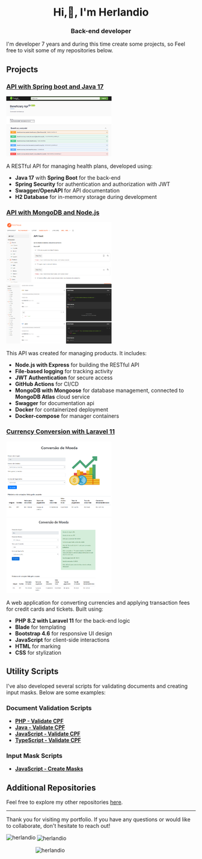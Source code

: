 <h1 align="center">Hi,👋, I'm Herlandio</h1>
<h3 align="center">Back-end developer</h3>

I'm developer 7 years and during this time create some projects, so Feel free to visit some of my repositories below.

## Projects

### [API with Spring boot and Java 17](https://github.com/herlandio/spring-boot-api)
<div>
  <img src="https://github.com/herlandio/ekan-test-spring-boot-api/blob/main/src/main/resources/Captura%20de%20tela%202024-08-27%20212342.png" height="160px" width="280px" alt="img-0"/>
</div>

A RESTful API for managing health plans, developed using:

- **Java 17** with **Spring Boot** for the back-end
- **Spring Security** for authentication and authorization with JWT
- **Swagger/OpenAPI** for API documentation
- **H2 Database** for in-memory storage during development

### [API with MongoDB and Node.js](https://github.com/herlandio/API-Nodejs-MongoDB)
<div>
  <img src="https://github.com/herlandio/api-nodejs-mongodb/blob/main/img-n-1.png" height="160px" width="280px" alt="img-n-0"/>
  <img src="https://github.com/herlandio/api-nodejs-mongodb/blob/main/img-n-0.png" height="160px" width="280px" alt="img-n-1"/>
</div>

This API was created for managing products. It includes:

- **Node.js with Express** for building the RESTful API
- **File-based logging** for tracking activity
- **JWT Authentication** for secure access
- **GitHub Actions** for CI/CD
- **MongoDB with Mongoose** for database management, connected to **MongoDB Atlas** cloud service
- **Swagger** for documentation api
- **Docker** for containerized deployment
- **Docker-compose** for manager containers

### [Currency Conversion with Laravel 11](https://github.com/herlandio/teste-tecnico-oliveira-trust-conversao-de-moeda)
<div>
  <img src="https://github.com/herlandio/conversao-de-moeda/blob/main/public/img-0.png" height="200px" width="280px" alt="img-0"/>
  <img src="https://github.com/herlandio/conversao-de-moeda/blob/main/public/img-1.png" height="200px" width="280px" alt="img-1"/>
</div>

A web application for converting currencies and applying transaction fees for credit cards and tickets. Built using:

- **PHP 8.2 with Laravel 11** for the back-end logic
- **Blade** for templating
- **Bootstrap 4.6** for responsive UI design
- **JavaScript** for client-side interactions
- **HTML** for marking
- **CSS** for stylization

## Utility Scripts

I've also developed several scripts for validating documents and creating input masks. Below are some examples:

### Document Validation Scripts
- **[PHP - Validate CPF](https://gist.github.com/herlandio/4fa87cbf156d354f6e5a90468b570a59)**
- **[Java - Validate CPF](https://gist.github.com/herlandio/b2f8a1e78f7aef1008545b7fb56c965c)**
- **[JavaScript - Validate CPF](https://gist.github.com/herlandio/4d91e5cee58035d8f0a0e474ce80ab2e)**
- **[TypeScript - Validate CPF](https://gist.github.com/0ccf8772704942e2232b5a1e5d3387bb)**

### Input Mask Scripts
- **[JavaScript - Create Masks](https://gist.github.com/herlandio/e0a2f3574223052b9ed7740d712c7611)**

## Additional Repositories
Feel free to explore my other repositories [here](https://github.com/herlandio?tab=repositories).

---

Thank you for visiting my portfolio. If you have any questions or would like to collaborate, don't hesitate to reach out!

<div>
  <p><img align="left" height="180em" src="https://github-readme-stats.vercel.app/api/top-langs?username=herlandio&show_icons=true&locale=en&layout=compact" alt="herlandio" /></p>
  <p>&nbsp;<img align="center" height="180em" src="https://github-readme-stats.vercel.app/api?username=herlandio&show_icons=true&locale=en" alt="herlandio" /></p>
  <p><img align="center" height="180em" src="https://github-readme-streak-stats.herokuapp.com/?user=herlandio&" alt="herlandio" /></p>
</div>
